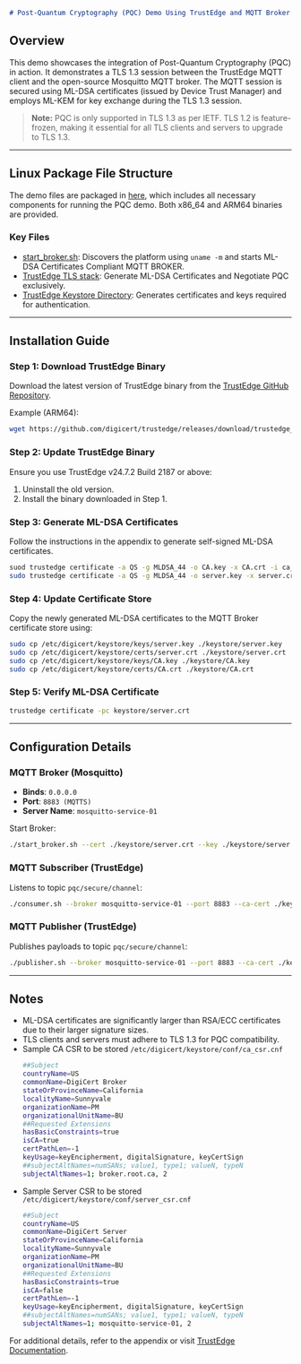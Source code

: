 ```markdown
# Post-Quantum Cryptography (PQC) Demo Using TrustEdge and MQTT Broker secured by ML-DSA certificates 
```

## Overview
This demo showcases the integration of Post-Quantum Cryptography (PQC) in action. It demonstrates a TLS 1.3 session between the TrustEdge MQTT client and the open-source Mosquitto MQTT broker. The MQTT session is secured using ML-DSA certificates (issued by Device Trust Manager) and employs ML-KEM for key exchange during the TLS 1.3 session.

> **Note:** PQC is only supported in TLS 1.3 as per IETF. TLS 1.2 is feature-frozen, making it essential for all TLS clients and servers to upgrade to TLS 1.3.

---

## Linux Package File Structure
The demo files are packaged in [here](https://github.com/digicert/trustedge/tree/master/examples/pqc-demo), which includes all necessary components for running the PQC demo. Both x86_64 and ARM64 binaries are provided.

### Key Files
- [start_broker.sh](https://github.com/digicert/trustedge/blob/master/examples/pqc-demo/start_broker.sh): Discovers the platform using `uname -m` and starts ML-DSA Certificates Compliant MQTT BROKER.
- [TrustEdge TLS stack](https://github.com/digicert/trustedge/releases/tag/trustedge_24.7.2-2187): Generate ML-DSA Certificates and Negotiate PQC exclusively.
- [TrustEdge Keystore Directory](https://dev.digicert.com/en/trustedge/install-and-configure/manage-the-keystore.html): Generates certificates and keys required for authentication.

---

## Installation Guide

### Step 1: Download TrustEdge Binary
Download the latest version of TrustEdge binary from the [TrustEdge GitHub Repository](https://github.com/digicert/trustedge/releases/tag/trustedge_24.7.2-2187).

Example (ARM64):
```bash
wget https://github.com/digicert/trustedge/releases/download/trustedge_24.7.2-2187/trustedge_24.7.2-2187.arm.deb
```

### Step 2: Update TrustEdge Binary
Ensure you use TrustEdge v24.7.2 Build 2187 or above:
1. Uninstall the old version.
2. Install the binary downloaded in Step 1.

### Step 3: Generate ML-DSA Certificates
Follow the instructions in the appendix to generate self-signed ML-DSA certificates.

```bash
suod trustedge certificate -a QS -g MLDSA_44 -o CA.key -x CA.crt -i ca_csr.cnf -da 3651 
sudo trustedge certificate -a QS -g MLDSA_44 -o server.key -x server.crt -i server_csr.cnf -da 3651 -sk CA.key -sc CA.crt
```

### Step 4: Update Certificate Store
Copy the newly generated ML-DSA certificates to the MQTT Broker certificate store using:
```bash
sudo cp /etc/digicert/keystore/keys/server.key ./keystore/server.key
sudo cp /etc/digicert/keystore/certs/server.crt ./keystore/server.crt
sudo cp /etc/digicert/keystore/keys/CA.key ./keystore/CA.key
sudo cp /etc/digicert/keystore/certs/CA.crt ./keystore/CA.crt
```

### Step 5: Verify ML-DSA Certificate
```bash
trustedge certificate -pc keystore/server.crt
```

---

## Configuration Details

### MQTT Broker (Mosquitto)
- **Binds**: `0.0.0.0`
- **Port**: `8883 (MQTTS)`
- **Server Name**: `mosquitto-service-01`

Start Broker:
```bash
./start_broker.sh --cert ./keystore/server.crt --key ./keystore/server.key
```

### MQTT Subscriber (TrustEdge)
Listens to topic `pqc/secure/channel`:
```bash
./consumer.sh --broker mosquitto-service-01 --port 8883 --ca-cert ./keystore/CA.crt
```

### MQTT Publisher (TrustEdge)
Publishes payloads to topic `pqc/secure/channel`:
```bash
./publisher.sh --broker mosquitto-service-01 --port 8883 --ca-cert ./keystore/CA.crt
```

---

## Notes
- ML-DSA certificates are significantly larger than RSA/ECC certificates due to their larger signature sizes.
- TLS clients and servers must adhere to TLS 1.3 for PQC compatibility.
- Sample CA CSR to be stored `/etc/digicert/keystore/conf/ca_csr.cnf`
  ```bash
  ##Subject
  countryName=US
  commonName=DigiCert Broker
  stateOrProvinceName=California
  localityName=Sunnyvale
  organizationName=PM
  organizationalUnitName=BU
  ##Requested Extensions
  hasBasicConstraints=true
  isCA=true
  certPathLen=-1
  keyUsage=keyEncipherment, digitalSignature, keyCertSign
  ##subjectAltNames=numSANs; value1, type1; valueN, typeN
  subjectAltNames=1; broker.root.ca, 2
  ```
- Sample Server CSR to be stored `/etc/digicert/keystore/conf/server_csr.cnf`
  ```bash
  ##Subject
  countryName=US
  commonName=DigiCert Server
  stateOrProvinceName=California
  localityName=Sunnyvale
  organizationName=PM
  organizationalUnitName=BU
  ##Requested Extensions
  hasBasicConstraints=true
  isCA=false
  certPathLen=-1
  keyUsage=keyEncipherment, digitalSignature, keyCertSign
  ##subjectAltNames=numSANs; value1, type1; valueN, typeN
  subjectAltNames=1; mosquitto-service-01, 2
  ```

For additional details, refer to the appendix or visit [TrustEdge Documentation](https://dev.digicert.com/en/trustedge.html).

